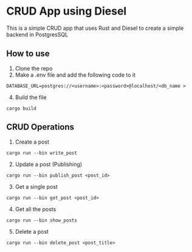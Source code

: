 # CRUD App using Diesel

This is a simple CRUD app that uses Rust and Diesel to create a simple backend in PostgresSQL

## How to use 
1. Clone the repo
2. Make a .env file and add the following code to it
```
DATABASE_URL=postgres://<username>:<password>@localhost/<db_name >
```
4. Build the file
```
cargo build
```

## CRUD Operations 

1. Create a post
``` 
cargo run --bin write_post
```

2. Update a post (Publishing)
```
cargo run --bin publish_post <post_id>
```

3. Get a single post
```
cargo run --bin get_post <post_id>
```

4. Get all the posts
```
cargo run --bin show_posts
```

5. Delete a post
```
cargo run --bin delete_post <post_title>
```

